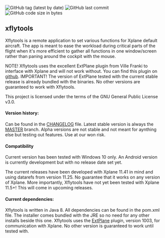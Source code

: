 
![GitHub tag (latest by date)](https://img.shields.io/github/v/tag/mydogspies/xflytools) ![GitHub last commit](https://img.shields.io/github/last-commit/mydogspies/xflytools) ![GitHub code size in bytes](https://img.shields.io/github/languages/code-size/mydogspies/xflytools)
## xflytools

Xflytools is a remote application to set various functions for Xplane default aircraft. The app is meant to ease the workload during critical parts of the flight when it's more efficient to gather all functions in one window/screen rather than paning around the cockpit with the mouse.

NOTE! Xflytools uses the excellent ExtPlane plugin from Ville Franki to interface with Xplane and will not work without. You can find this plugin on [github]. 
IMPORTANT! The version of ExtPlane tested with the current stable release is already bundled with the binaries. No other versions are guaranteed to work with Xflytools.

This project is licensed under the terms of the GNU General Public License v3.0.

#### Version history:
Can be found in the [CHANGELOG] file. Latest stable version is always the [MASTER] branch. Alpha versions are not stable and not meant for aynthing else but testing out features. Use at our won risk.

#### Compatibility
Current version has been tested with Windows 10 only. An Android version is currently development but with no release date set yet.

The current releases have been developed with Xplane 11.41 in mind and using datarefs from version 11.25. No guarantee that it works on any version of Xplane. More importantly, Xflytools have not yet been tested with Xplane 11.5+! This will come in upcoming releases.

#### Current dependencies:
Xflytools is written in Java 8. All dependencies can be found in the pom.xml file. The installer comes bundled with the JRE so no need for any other installs beside this one. Xflytools uses the [ExtPlane] plugin, version 1003, for communication with Xplane. No other version is guaranteed to work until tested with.

[CHANGELOG]: https://github.com/mydogspies/xflytools/blob/master/CHANGELOG.md
[MASTER]: https://github.com/mydogspies/xflytools
[github]:https://github.com/vranki/ExtPlane/releases/
[ExtPlane]:https://github.com/vranki/ExtPlane/releases/